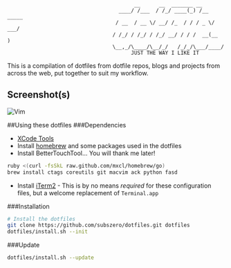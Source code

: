                                              __      __  _______ __
                                        ____/ /___  / /_/ ____(_) /__  _____
                                       / __  / __ \/ __/ /_  / / / _ \/ ___/
                                      / /_/ / /_/ / /_/ __/ / / /  __(__  ) 
                                      \__,_/\____/\__/_/   /_/_/\___/____/  
                                            JUST THE WAY I LIKE IT 


This is a compilation of dotfiles from dotfile repos, blogs and projects from across the web, put together to suit my workflow.

## Screenshot(s)
![Vim](https://raw.github.com/subszero/dotfiles/master/vim_screenshot.png)


##Using these dotfiles
###Dependencies
* [XCode Tools](http://itunes.apple.com/us/app/xcode/id497799835?ls=1&mt=12#)
* Install [homebrew](https://github.com/mxcl/homebrew) and some packages used in the dotfiles
* Install BetterTouchTool... You will thank me later!

```bash
ruby <(curl -fsSkL raw.github.com/mxcl/homebrew/go)
brew install ctags coreutils git macvim ack python fasd
```

* Install [iTerm2](http://www.iterm2.com/#/section/home) - This is by no means _required_ for these configuration files, but a welcome replacement of `Terminal.app`

###Installation

```bash
# Install the dotfiles
git clone https://github.com/subszero/dotfiles.git dotfiles
dotfiles/install.sh --init
```

###Update

```bash
dotfiles/install.sh --update
```

